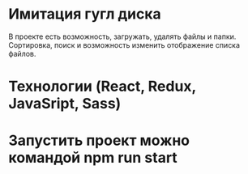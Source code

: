 # Имитация гугл диска
В проекте есть возможность, загружать, удалять файлы и папки. Сортировка, поиск и возможность изменить отображение списка файлов.
# Технологии (React, Redux, JavaSript, Sass)
# Запустить проект можно командой npm run start

